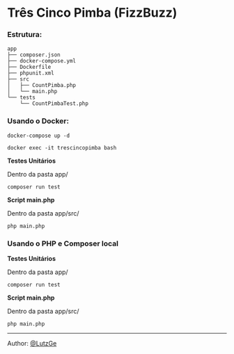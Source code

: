 # Três Cinco Pimba (FizzBuzz)

### Estrutura:
```
app
├── composer.json
├── docker-compose.yml
├── Dockerfile
├── phpunit.xml
├── src
│   ├── CountPimba.php
│   └── main.php
└── tests
    └── CountPimbaTest.php
```

### Usando o Docker:

`docker-compose up -d`

`docker exec -it trescincopimba bash`

<b> Testes Unitários </b>

Dentro da pasta app/

`composer run test`


<b> Script main.php </b>

Dentro da pasta app/src/

`php main.php`

### Usando o PHP e Composer local
<b> Testes Unitários </b>

Dentro da pasta app/

`composer run test`

<b> Script main.php </b>

Dentro da pasta app/src/

`php main.php`

-----------
Author: [@LutzGe](https://github.com/LutzGe)